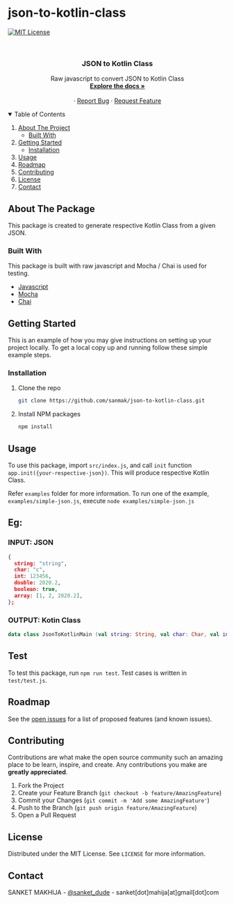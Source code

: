 # json-to-kotlin-class

[![MIT License][license-shield]][license-url]



<!-- PROJECT LOGO -->
<br />
<p align="center">

  <h3 align="center">JSON to Kotlin Class</h3>

  <p align="center">
    Raw javascript to convert JSON to Kotlin Class
    <br />
    <a href="https://github.com/sanmak/json-to-kotlin-class"><strong>Explore the docs »</strong></a>
    <br />
    <br />
    ·
    <a href="https://github.com/sanmak/json-to-kotlin-class/issues">Report Bug</a>
    ·
    <a href="https://github.com/sanmak/json-to-kotlin-class/issues">Request Feature</a>
  </p>
</p>



<!-- TABLE OF CONTENTS -->
<details open="open">
  <summary>Table of Contents</summary>
  <ol>
    <li>
      <a href="#about-the-project">About The Project</a>
      <ul>
        <li><a href="#built-with">Built With</a></li>
      </ul>
    </li>
    <li>
      <a href="#getting-started">Getting Started</a>
      <ul>
        <li><a href="#installation">Installation</a></li>
      </ul>
    </li>
    <li><a href="#usage">Usage</a></li>
    <li><a href="#roadmap">Roadmap</a></li>
    <li><a href="#contributing">Contributing</a></li>
    <li><a href="#license">License</a></li>
    <li><a href="#contact">Contact</a></li>
  </ol>
</details>



<!-- ABOUT THE PROJECT -->
## About The Package

This package is created to generate respective Kotlin Class from a given JSON.

### Built With

This package is built with raw javascript and Mocha / Chai is used for testing.

* [Javascript](https://www.javascript.com/)
* [Mocha](https://mochajs.org/)
* [Chai](https://www.chaijs.com/)



<!-- GETTING STARTED -->
## Getting Started

This is an example of how you may give instructions on setting up your project locally.
To get a local copy up and running follow these simple example steps.

### Installation

1. Clone the repo
   ```sh
   git clone https://github.com/sanmak/json-to-kotlin-class.git
   ```
2. Install NPM packages
   ```sh
   npm install
   ```

<!-- USAGE EXAMPLES -->
## Usage

To use this package, import `src/index.js`, and call `init` function `app.init({your-respective-json})`. This will produce respective Kotlin Class.

Refer `examples` folder for more information. To run one of the example, `examples/simple-json.js`, execute `node examples/simple-json.js`

## Eg: 

### INPUT: JSON

```json
{
  string: "string",
  char: "c",
  int: 123456,
  double: 2020.2,
  boolean: true,
  array: [1, 2, 2020.2],
};
```

### OUTPUT: Kotin Class

```Kotlin
data class JsonToKotlinMain (val string: String, val char: Char, val int: Int, val double: Double, val boolean: Boolean, val array: Array<Double>, )
```

## Test

To test this package, run `npm run test`. Test cases is written in `test/test.js`.

<!-- ROADMAP -->
## Roadmap

See the [open issues](https://github.com/sanmak/json-to-kotlin-class/issues) for a list of proposed features (and known issues).



<!-- CONTRIBUTING -->
## Contributing

Contributions are what make the open source community such an amazing place to be learn, inspire, and create. Any contributions you make are **greatly appreciated**.

1. Fork the Project
2. Create your Feature Branch (`git checkout -b feature/AmazingFeature`)
3. Commit your Changes (`git commit -m 'Add some AmazingFeature'`)
4. Push to the Branch (`git push origin feature/AmazingFeature`)
5. Open a Pull Request



<!-- LICENSE -->
## License

Distributed under the MIT License. See `LICENSE` for more information.



<!-- CONTACT -->
## Contact

SANKET MAKHIJA - [@sanket_dude](https://twitter.com/sanket_dude) - sanket[dot]mahija[at]gmail[dot]com


[license-shield]: https://img.shields.io/github/license/sanmak/json-to-kotlin-class?style=for-the-badge
[license-url]: https://github.com/sanmak/json-to-kotlin-class/blob/main/LICENSE